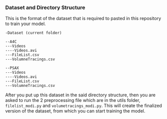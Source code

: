 ### Dataset and Directory Structure
This is the format of the dataset that is required to pasted in this repository to train your model.
```
-Dataset (current folder)

--A4C
---Videos
----Videos.avi
---FileList.csv
---VolumneTracings.csv

--PSAX
---Videos
----Videos.avi
---FileList.csv
---VolumneTracings.csv
```

After you put up this dataset in the said directory structure, then you are asked to run the 2 preprocessing file which are in the utils folder, `filelist_modi.py` and `volumetracings_modi.py`. This will create the finalized version of the dataset, from which you can start training the model.